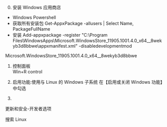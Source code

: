 0. 安装 Windows 应用商店
* Windows Powershell
* 获取所有安装包 
Get-AppxPackage -allusers | Select Name, PackageFullName
* 安装
Add-appxpackage -register "C:\Program Files\WindowsApps\Microsoft.WindowsStore_11905.1001.4.0_x64__8wekyb3d8bbwe\appxmanifest.xml" -disabledevelopmentmod

Microsoft.WindowsStore_11905.1001.4.0_x64__8wekyb3d8bbwe

1. 控制面板  
Win+R control

2. 启用功能:使用与 Linux 的 Windows 子系统
在【启用或关闭 Windows 功能】中勾选

3.  
更新和安全-开发者选项


搜索 Linux